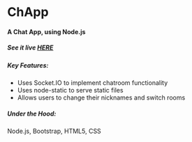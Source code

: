 # ChApp

#### A Chat App, using Node.js

##### See it live [HERE](http://chapp-room.herokuapp.com)

##### Key Features:
-  Uses Socket.IO to implement chatroom functionality
-  Uses node-static to serve static files
-  Allows users to change their nicknames and switch rooms

##### Under the Hood:
Node.js, Bootstrap, HTML5, CSS


